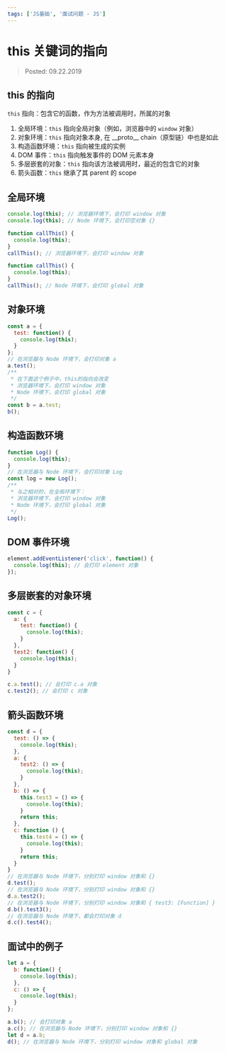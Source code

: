 ```yaml
---
tags: ['JS基础', '面试问题 - JS']
---
```


# this 关键词的指向

> Posted: 09.22.2019

<Tag />

## this 的指向

`this` 指向：包含它的函数，作为方法被调用时，所属的对象

1. 全局环境：`this` 指向全局对象（例如，浏览器中的 `window` 对象）
2. 对象环境：`this` 指向对象本身, 在 \_\_proto\_\_ chain（原型链）中也是如此
3. 构造函数环境：`this` 指向被生成的实例
4. DOM 事件：`this` 指向触发事件的 DOM 元素本身
5. 多层嵌套的对象：`this` 指向该方法被调用时，最近的包含它的对象
6. 箭头函数：`this` 继承了其 parent 的 scope

## 全局环境

```javascript
console.log(this); // 浏览器环境下，会打印 window 对象
console.log(this); // Node 环境下，会打印空对象 {}

function callThis() {
  console.log(this);
}
callThis(); // 浏览器环境下，会打印 window 对象

function callThis() {
  console.log(this);
}
callThis(); // Node 环境下，会打印 global 对象
```

## 对象环境

```javascript
const a = { 
  test: function() {
    console.log(this);
  }
};
// 在浏览器与 Node 环境下，会打印对象 a
a.test();
/**
 * 在下面这个例子中，this的指向会改变
 * 浏览器环境下，会打印 window 对象
 * Node 环境下，会打印 global 对象
 */
const b = a.test;
b();
```

## 构造函数环境

```javascript
function Log() {
  console.log(this);
}
// 在浏览器与 Node 环境下，会打印对象 Log
const log = new Log();
/**
 * 与之相对的，在全局环境下：
 * 浏览器环境下，会打印 window 对象
 * Node 环境下，会打印 global 对象
 */
Log();
```

## DOM 事件环境

```javascript
element.addEventListener('click', function() {
  console.log(this); // 会打印 element 对象
});
```

## 多层嵌套的对象环境

```javascript
const c = {
  a: {
    test: function() {
      console.log(this);
    }
  },
  test2: function() {
    console.log(this);
  }
}

c.a.test(); // 会打印 c.a 对象
c.test2(); // 会打印 c 对象
```

## 箭头函数环境

```javascript
const d = {
  test: () => {
    console.log(this);
  },
  a: {
    test2: () => {
      console.log(this);
    }
  },
  b: () => {
    this.test3 = () => { 
      console.log(this);
    }
    return this;
  },
  c: function () {
    this.test4 = () => {
      console.log(this);
    }
    return this;
  }
}
// 在浏览器与 Node 环境下，分别打印 window 对象和 {}
d.test();
// 在浏览器与 Node 环境下，分别打印 window 对象和 {}
d.a.test2();
// 在浏览器与 Node 环境下，分别打印 window 对象和 { test3: [Function] }
d.b().test3();
// 在浏览器与 Node 环境下，都会打印对象 d
d.c().test4();
```

## 面试中的例子

```javascript
let a = {
  b: function() {
    console.log(this);
  },
  c: () => {
    console.log(this);
  }
};

a.b(); // 会打印对象 a
a.c(); // 在浏览器与 Node 环境下，分别打印 window 对象和 {}
let d = a.b;
d(); // 在浏览器与 Node 环境下，分别打印 window 对象和 global 对象
```

<Disqus />